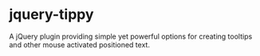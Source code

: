 jquery-tippy
============

A jQuery plugin providing simple yet powerful options for creating tooltips and other mouse activated positioned text.
